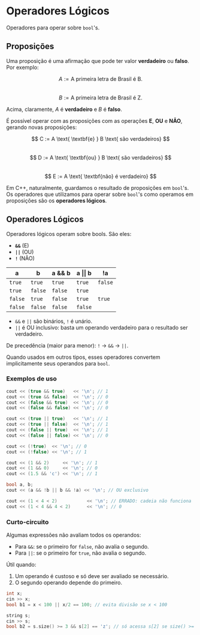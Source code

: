 # Operadores Lógicos

Operadores para operar sobre `bool`'s.

## Proposições

Uma proposição é uma afirmação que pode ter valor **verdadeiro** ou **falso**. Por exemplo:

$$ A := \text{A primeira letra de Brasil é B.}$$  
$$ B := \text{A primeira letra de Brasil é Z.}$$  

Acima, claramente, $A$ é **verdadeiro** e $B$ é **falso**.

É possível operar com as proposições com as operações **E**, **OU** e **NÃO**, gerando novas proposições:

$$ C := A \text{ \textbf{e} } B \text{ são verdadeiros} $$  
$$ D := A \text{ \textbf{ou} } B \text{ são verdadeiros} $$  
$$ E := A \text{ \textbf{não} é verdadeiro} $$  

Em C++, naturalmente, guardamos o resultado de proposições em `bool`'s. Os operadores que utilizamos para operar sobre `bool`'s como operamos em proposições são os **operadores lógicos**.

## Operadores Lógicos

Operadores lógicos operam sobre bools. São eles:

- **`&&`** (E)  
- **`||`** (OU)  
- **`!`**  (NÃO)  

| a       | b       | a && b  | a \|\| b | !a      |
| ------- | ------- | ------- | -------- | ------- |
| `true`  | `true`  | `true`  | `true`   | `false` |
| `true`  | `false` | `false` | `true`   |          |
| `false` | `true`  | `false` | `true`   | `true`   |
| `false` | `false` | `false` | `false`  |          |

- `&&` e `||` são binários, `!` é unário.  
- `||` é OU inclusivo: basta um operando verdadeiro para o resultado ser verdadeiro.  

De precedência (maior para menor): `!` → `&&` → `||`.

Quando usados em outros tipos, esses operadores convertem implicitamente seus operandos para `bool`.

### Exemplos de uso

```cpp
cout << (true && true)   << '\n'; // 1
cout << (true && false)  << '\n'; // 0
cout << (false && true)  << '\n'; // 0
cout << (false && false) << '\n'; // 0

cout << (true || true)   << '\n'; // 1
cout << (true || false)  << '\n'; // 1
cout << (false || true)  << '\n'; // 1
cout << (false || false) << '\n'; // 0

cout << (!true)  << '\n'; // 0
cout << (!false) << '\n'; // 1
````

```cpp
cout << (1 && 2)     << '\n'; // 1
cout << (1 && 0)     << '\n'; // 0
cout << (1.5 && 'c') << '\n'; // 1
```

```cpp
bool a, b;
cout << (a && !b || b && !a) << '\n'; // OU exclusivo
```

```cpp
cout << (1 < 4 < 2)           << '\n'; // ERRADO: cadeia não funciona
cout << (1 < 4 && 4 < 2)      << '\n'; // 0
```

### Curto-circuito

Algumas expressões não avaliam todos os operandos:

* Para `&&`: se o primeiro for `false`, não avalia o segundo.
* Para `||`: se o primeiro for `true`, não avalia o segundo.

Útil quando:

1. Um operando é custoso e só deve ser avaliado se necessário.
2. O segundo operando depende do primeiro.

```cpp
int x;
cin >> x;
bool b1 = x < 100 || x/2 == 100; // evita divisão se x < 100

string s;
cin >> s;
bool b2 = s.size() >= 3 && s[2] == 'z'; // só acessa s[2] se size() >= 3
```

